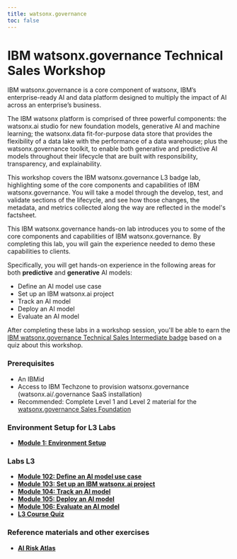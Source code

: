 ```yaml
---
title: watsonx.governance
toc: false
---
```


# IBM watsonx.governance Technical Sales Workshop

IBM watsonx.governance is a core component of watsonx, IBM’s enterprise-ready AI and data platform designed to multiply the impact of AI across an enterprise’s business. 

The IBM watsonx platform is comprised of three powerful components: the watsonx.ai studio for new foundation models, generative AI and machine learning; the watsonx.data fit-for-purpose data store that provides the flexibility of a data lake with the performance of a data warehouse; plus the watsonx.governance toolkit, to enable both generative and predictive AI models throughout their lifecycle that are built with responsibility, transparency, and explainability.

This workshop covers the IBM watsonx.governance L3 badge lab, highlighting some of the core components and capabilities of IBM watsonx.governance. You will take a model through the develop, test, and validate sections of the lifecycle, and see how those changes, the metadata, and metrics collected along the way are reflected in the model's factsheet.

This IBM watsonx.governance hands-on lab introduces you to some of the core components and capabilities of IBM watsonx.governance. By completing this lab, you will gain the experience needed to demo these capabilities to clients.

Specifically, you will get hands-on experience in the following areas for both **predictive** and **generative** AI models:

  - Define an AI model use case
  - Set up an IBM watsonx.ai project
  - Track an AI model
  - Deploy an AI model
  - Evaluate an AI model

After completing these labs in a workshop session, you'll be able to earn the [IBM watsonx.governance Technical Sales Intermediate badge](https://www.credly.com/org/ibm/badge/watsonx-governance-technical-sales-intermediate) based on a quiz about this workshop.

### Prerequisites

- An IBMid
- Access to IBM Techzone to provision watsonx.governance (watsonx.ai/.governance SaaS installation)
- Recommended: Complete Level 1 and Level 2 material for the [watsonx.governance Sales Foundation](https://learn.ibm.com/course/view.php?id=15813)

### Environment Setup for L3 Labs

- **[Module 1: Environment Setup](/watsonx/watsonxgov/1)**

### Labs L3

- **[Module 102: Define an AI model use case](/watsonx/watsonxgov/102)**
- **[Module 103: Set up an IBM watsonx.ai project](/watsonx/watsonxgov/103)**
- **[Module 104: Track an AI model](/watsonx/watsonxgov/104)**
- **[Module 105: Deploy an AI model](/watsonx/watsonxgov/105)**
- **[Module 106: Evaluate an AI model](/watsonx/watsonxgov/106)**
- **[L3 Course Quiz](https://learn.ibm.com/course/view.php?id=16170)**

### Reference materials and other exercises

- **[AI Risk Atlas](/watsonx/watsonxgov/ref101)**
